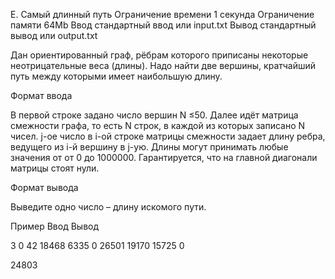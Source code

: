 
E. Самый длинный путь
Ограничение времени 	1 секунда
Ограничение памяти 	64Mb
Ввод 	стандартный ввод или input.txt
Вывод 	стандартный вывод или output.txt

Дан ориентированный граф, рёбрам которого приписаны некоторые неотрицательные веса (длины). Надо найти две вершины, кратчайший путь между которыми имеет наибольшую длину.

Формат ввода

В первой строке задано число вершин N ≤50. Далее идёт матрица смежности графа, то есть N строк, в каждой из которых записано N чисел. j-ое число в i-ой строке матрицы смежности задает длину ребра, ведущего из i-й вершину в j-ую. Длины могут принимать любые значения от от 0 до 1000000. Гарантируется, что на главной диагонали матрицы стоят нули.

Формат вывода

Выведите одно число – длину искомого пути.

Пример
Ввод
Вывод

3
0 42 18468 
6335 0 26501 
19170 15725 0 

	

24803
